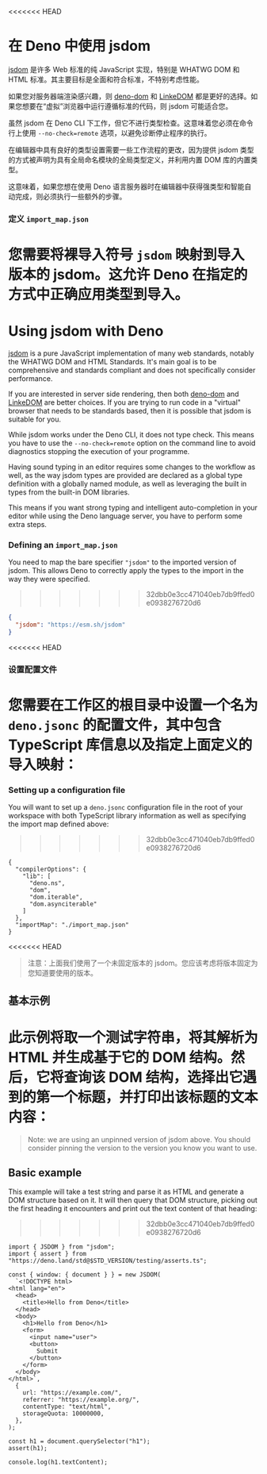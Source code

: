 <<<<<<< HEAD
# 在 Deno 中使用 jsdom

[jsdom](https://github.com/jsdom/jsdom) 是许多 Web 标准的纯 JavaScript
实现，特别是 WHATWG DOM 和 HTML
标准。其主要目标是全面和符合标准，不特别考虑性能。

如果您对服务器端渲染感兴趣，则 [deno-dom](./deno_dom.md) 和
[LinkeDOM](./linkedom.md)
都是更好的选择。如果您想要在“虚拟”浏览器中运行遵循标准的代码，则 jsdom
可能适合您。

虽然 jsdom 在 Deno CLI 下工作，但它不进行类型检查。这意味着您必须在命令行上使用
`--no-check=remote` 选项，以避免诊断停止程序的执行。

在编辑器中具有良好的类型设置需要一些工作流程的更改，因为提供 jsdom
类型的方式被声明为具有全局命名模块的全局类型定义，并利用内置 DOM 库的内置类型。

这意味着，如果您想在使用 Deno
语言服务器时在编辑器中获得强类型和智能自动完成，则必须执行一些额外的步骤。

### 定义 `import_map.json`

您需要将裸导入符号 `jsdom` 映射到导入版本的 jsdom。这允许 Deno
在指定的方式中正确应用类型到导入。
=======
# Using jsdom with Deno

[jsdom](https://github.com/jsdom/jsdom) is a pure JavaScript implementation of
many web standards, notably the WHATWG DOM and HTML Standards. It's main goal is
to be comprehensive and standards compliant and does not specifically consider
performance.

If you are interested in server side rendering, then both
[deno-dom](./deno_dom.md) and [LinkeDOM](./linkedom.md) are better choices. If
you are trying to run code in a "virtual" browser that needs to be standards
based, then it is possible that jsdom is suitable for you.

While jsdom works under the Deno CLI, it does not type check. This means you
have to use the `--no-check=remote` option on the command line to avoid
diagnostics stopping the execution of your programme.

Having sound typing in an editor requires some changes to the workflow as well,
as the way jsdom types are provided are declared as a global type definition
with a globally named module, as well as leveraging the built in types from the
built-in DOM libraries.

This means if you want strong typing and intelligent auto-completion in your
editor while using the Deno language server, you have to perform some extra
steps.

### Defining an `import_map.json`

You need to map the bare specifier `"jsdom"` to the imported version of jsdom.
This allows Deno to correctly apply the types to the import in the way they were
specified.
>>>>>>> 32dbb0e3cc471040eb7db9ffed0e0938276720d6

```json
{
  "jsdom": "https://esm.sh/jsdom"
}
```

<<<<<<< HEAD
### 设置配置文件

您需要在工作区的根目录中设置一个名为 `deno.jsonc` 的配置文件，其中包含
TypeScript 库信息以及指定上面定义的导入映射：
=======
### Setting up a configuration file

You will want to set up a `deno.jsonc` configuration file in the root of your
workspace with both TypeScript library information as well as specifying the
import map defined above:
>>>>>>> 32dbb0e3cc471040eb7db9ffed0e0938276720d6

```jsonc
{
  "compilerOptions": {
    "lib": [
      "deno.ns",
      "dom",
      "dom.iterable",
      "dom.asynciterable"
    ]
  },
  "importMap": "./import_map.json"
}
```

<<<<<<< HEAD
> 注意：上面我们使用了一个未固定版本的
> jsdom。您应该考虑将版本固定为您知道要使用的版本。

## 基本示例

此示例将取一个测试字符串，将其解析为 HTML 并生成基于它的 DOM
结构。然后，它将查询该 DOM
结构，选择出它遇到的第一个标题，并打印出该标题的文本内容：
=======
> Note: we are using an unpinned version of jsdom above. You should consider
> pinning the version to the version you know you want to use.

## Basic example

This example will take a test string and parse it as HTML and generate a DOM
structure based on it. It will then query that DOM structure, picking out the
first heading it encounters and print out the text content of that heading:
>>>>>>> 32dbb0e3cc471040eb7db9ffed0e0938276720d6

```ts, ignore
import { JSDOM } from "jsdom";
import { assert } from "https://deno.land/std@$STD_VERSION/testing/asserts.ts";

const { window: { document } } = new JSDOM(
  `<!DOCTYPE html>
<html lang="en">
  <head>
    <title>Hello from Deno</title>
  </head>
  <body>
    <h1>Hello from Deno</h1>
    <form>
      <input name="user">
      <button>
        Submit
      </button>
    </form>
  </body>
</html>`,
  {
    url: "https://example.com/",
    referrer: "https://example.org/",
    contentType: "text/html",
    storageQuota: 10000000,
  },
);

const h1 = document.querySelector("h1");
assert(h1);

console.log(h1.textContent);
```
